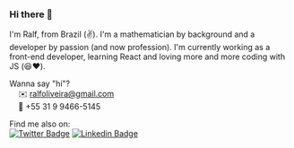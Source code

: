 ### Hi there 👋

I'm Ralf, from Brazil (:v:). I'm a mathematician by background and a developer by passion (and now profession). I'm currently working as a front-end developer, learning React and loving more and more coding with JS (:satisfied::heart:).

Wanna say "hi"? <br>
  &nbsp; &nbsp;      ✉️ ralfoliveira@gmail.com <br>
  &nbsp; &nbsp;      📱  +55 31 9 9466-5145
       
Find me also on:<br>
[![Twitter Badge](https://img.shields.io/badge/-Twitter-1ca0f1?style=flat-square&labelColor=1ca0f1&logo=twitter&logoColor=white&link=https://twitter.com/heyralfs)](https://twitter.com/heyralfs)
[![Linkedin Badge](https://img.shields.io/badge/-LinkedIn-blue?style=flat-square&logo=Linkedin&logoColor=white&link=https://www.linkedin.com/in/ralf-o/)](https://www.linkedin.com/in/ralf-o/)



